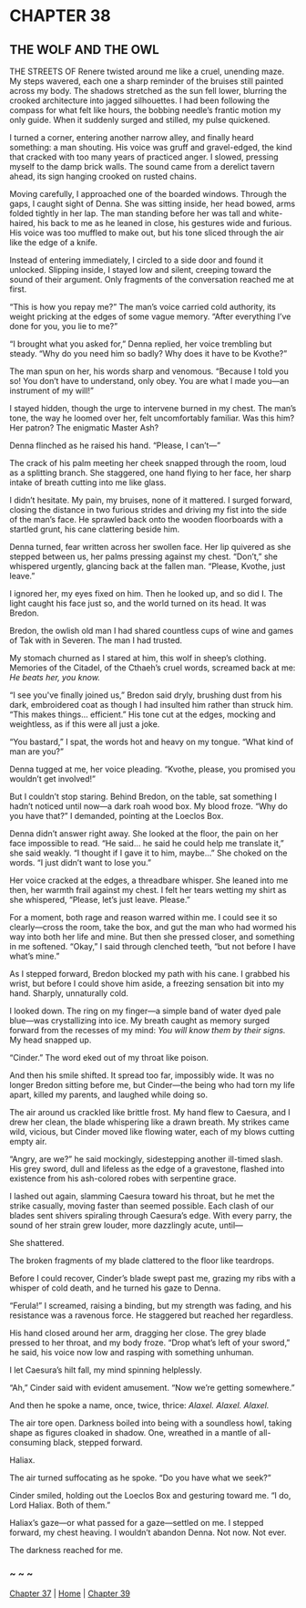 # CHAPTER 38

## THE WOLF AND THE OWL  

THE STREETS OF Renere twisted around me like a cruel, unending maze. My steps wavered, each one a sharp reminder of the bruises still painted across my body. The shadows stretched as the sun fell lower, blurring the crooked architecture into jagged silhouettes. I had been following the compass for what felt like hours, the bobbing needle’s frantic motion my only guide. When it suddenly surged and stilled, my pulse quickened.  

I turned a corner, entering another narrow alley, and finally heard something: a man shouting. His voice was gruff and gravel-edged, the kind that cracked with too many years of practiced anger. I slowed, pressing myself to the damp brick walls. The sound came from a derelict tavern ahead, its sign hanging crooked on rusted chains.  

Moving carefully, I approached one of the boarded windows. Through the gaps, I caught sight of Denna. She was sitting inside, her head bowed, arms folded tightly in her lap. The man standing before her was tall and white-haired, his back to me as he leaned in close, his gestures wide and furious. His voice was too muffled to make out, but his tone sliced through the air like the edge of a knife.  

Instead of entering immediately, I circled to a side door and found it unlocked. Slipping inside, I stayed low and silent, creeping toward the sound of their argument. Only fragments of the conversation reached me at first.  

“This is how you repay me?” The man’s voice carried cold authority, its weight pricking at the edges of some vague memory. “After everything I’ve done for you, you lie to me?”  

“I brought what you asked for,” Denna replied, her voice trembling but steady. “Why do you need him so badly? Why does it have to be Kvothe?”  

The man spun on her, his words sharp and venomous. “Because I told you so! You don’t have to understand, only obey. You are what I made you—an instrument of my will!”  

I stayed hidden, though the urge to intervene burned in my chest. The man’s tone, the way he loomed over her, felt uncomfortably familiar. Was this him? Her patron? The enigmatic Master Ash?  

Denna flinched as he raised his hand. “Please, I can’t—”  

The crack of his palm meeting her cheek snapped through the room, loud as a splitting branch. She staggered, one hand flying to her face, her sharp intake of breath cutting into me like glass.  

I didn’t hesitate. My pain, my bruises, none of it mattered. I surged forward, closing the distance in two furious strides and driving my fist into the side of the man’s face. He sprawled back onto the wooden floorboards with a startled grunt, his cane clattering beside him.  

Denna turned, fear written across her swollen face. Her lip quivered as she stepped between us, her palms pressing against my chest. “Don’t,” she whispered urgently, glancing back at the fallen man. “Please, Kvothe, just leave.”  

I ignored her, my eyes fixed on him. Then he looked up, and so did I. The light caught his face just so, and the world turned on its head. It was Bredon.  

Bredon, the owlish old man I had shared countless cups of wine and games of Tak with in Severen. The man I had trusted.  

My stomach churned as I stared at him, this wolf in sheep’s clothing. Memories of the Citadel, of the Cthaeh’s cruel words, screamed back at me: *He beats her, you know.*  

“I see you've finally joined us,” Bredon said dryly, brushing dust from his dark, embroidered coat as though I had insulted him rather than struck him. “This makes things... efficient.” His tone cut at the edges, mocking and weightless, as if this were all just a joke.  

“You bastard,” I spat, the words hot and heavy on my tongue. “What kind of man are you?”  

Denna tugged at me, her voice pleading. “Kvothe, please, you promised you wouldn’t get involved!”  

But I couldn’t stop staring. Behind Bredon, on the table, sat something I hadn’t noticed until now—a dark roah wood box. My blood froze. “Why do you have that?” I demanded, pointing at the Loeclos Box.  

Denna didn’t answer right away. She looked at the floor, the pain on her face impossible to read. “He said… he said he could help me translate it,” she said weakly. “I thought if I gave it to him, maybe…” She choked on the words. “I just didn’t want to lose you.”  

Her voice cracked at the edges, a threadbare whisper. She leaned into me then, her warmth frail against my chest. I felt her tears wetting my shirt as she whispered, “Please, let’s just leave. Please.”  

For a moment, both rage and reason warred within me. I could see it so clearly—cross the room, take the box, and gut the man who had wormed his way into both her life and mine. But then she pressed closer, and something in me softened. “Okay,” I said through clenched teeth, “but not before I have what’s mine.”  

As I stepped forward, Bredon blocked my path with his cane. I grabbed his wrist, but before I could shove him aside, a freezing sensation bit into my hand. Sharply, unnaturally cold.  

I looked down. The ring on my finger—a simple band of water dyed pale blue—was crystallizing into ice. My breath caught as memory surged forward from the recesses of my mind: *You will know them by their signs.* My head snapped up.  

“Cinder.” The word eked out of my throat like poison.  

And then his smile shifted. It spread too far, impossibly wide. It was no longer Bredon sitting before me, but Cinder—the being who had torn my life apart, killed my parents, and laughed while doing so.  

The air around us crackled like brittle frost. My hand flew to Caesura, and I drew her clean, the blade whispering like a drawn breath. My strikes came wild, vicious, but Cinder moved like flowing water, each of my blows cutting empty air.  

“Angry, are we?” he said mockingly, sidestepping another ill-timed slash. His grey sword, dull and lifeless as the edge of a gravestone, flashed into existence from his ash-colored robes with serpentine grace.  

I lashed out again, slamming Caesura toward his throat, but he met the strike casually, moving faster than seemed possible. Each clash of our blades sent shivers spiraling through Caesura’s edge. With every parry, the sound of her strain grew louder, more dazzlingly acute, until—  

She shattered.  

The broken fragments of my blade clattered to the floor like teardrops.  

Before I could recover, Cinder’s blade swept past me, grazing my ribs with a whisper of cold death, and he turned his gaze to Denna.  

“Ferula!” I screamed, raising a binding, but my strength was fading, and his resistance was a ravenous force. He staggered but reached her regardless.  

His hand closed around her arm, dragging her close. The grey blade pressed to her throat, and my body froze. “Drop what’s left of your sword,” he said, his voice now low and rasping with something unhuman.  

I let Caesura’s hilt fall, my mind spinning helplessly.  

“Ah,” Cinder said with evident amusement. “Now we’re getting somewhere.”  

And then he spoke a name, once, twice, thrice: *Alaxel. Alaxel. Alaxel.*  

The air tore open. Darkness boiled into being with a soundless howl, taking shape as figures cloaked in shadow. One, wreathed in a mantle of all-consuming black, stepped forward.  

Haliax.  

The air turned suffocating as he spoke. “Do you have what we seek?”  

Cinder smiled, holding out the Loeclos Box and gesturing toward me. “I do, Lord Haliax. Both of them.”  

Haliax’s gaze—or what passed for a gaze—settled on me. I stepped forward, my chest heaving. I wouldn’t abandon Denna. Not now. Not ever.  

The darkness reached for me.  

### ~ ~ ~

[Chapter 37](CHAPTER_37.md) | [Home](../) | [Chapter 39](CHAPTER_39.md)
